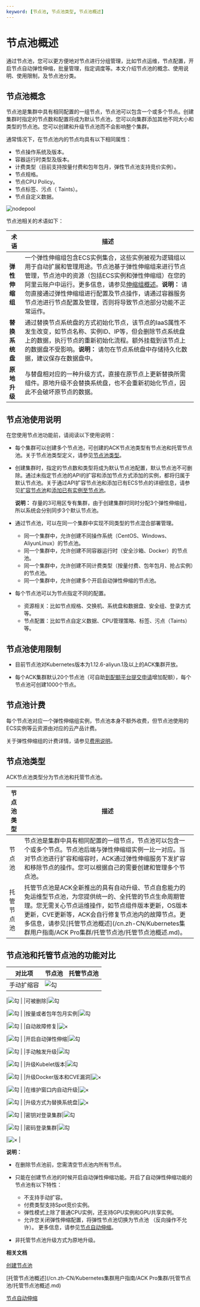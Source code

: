 ```yaml
---
keyword: [节点池, 节点池类型, 节点池概述]
---
```


# 节点池概述

通过节点池，您可以更方便地对节点进行分组管理，比如节点运维，节点配置，开启节点自动弹性伸缩，批量管理，指定调度等。本文介绍节点池的概念、使用说明、使用限制，及节点池分类。

## 节点池概念

节点池是集群中具有相同配置的一组节点，节点池可以包含一个或多个节点。创建集群时指定的节点数和配置将成为默认节点池，您可以向集群添加其他不同大小和类型的节点池。您可以创建和升级节点池而不会影响整个集群。

通常情况下，在节点池内的节点均具有以下相同属性：

-   节点操作系统及版本。
-   容器运行时类型及版本。
-   计费类型（目前支持按量付费和包年包月，弹性节点池支持竞价实例）。
-   节点规格。
-   节点CPU Policy。
-   节点标签、污点（ Taints）。
-   节点自定义数据。

![nodepool](https://static-aliyun-doc.oss-accelerate.aliyuncs.com/assets/img/zh-CN/8239188061/p203661.png)

节点池相关的术语如下：

|术语|描述|
|--|--|
|**弹性伸缩组**|一个弹性伸缩组包含ECS实例集合，这些实例被视为逻辑组以用于自动扩展和管理用途。节点池基于弹性伸缩组来进行节点管理，节点池中的资源（包括ECS实例和弹性伸缩组）在您的阿里云账户中运行。更多信息，请参见[伸缩组概述](/cn.zh-CN/伸缩组/伸缩组/伸缩组概述.md)。**说明：** 请勿直接通过弹性伸缩组进行配置及节点操作，请通过容器服务节点池进行节点配置及管理，否则将导致节点池部分功能不正常运作。 |
|**替换系统盘**|通过替换节点系统盘的方式初始化节点，该节点的IaaS属性不发生改变，如节点名称、实例ID、IP等，但会删除节点系统盘上的数据，执行节点的重新初始化流程。额外挂载到该节点上的数据盘不受影响。**说明：** 请勿在节点系统盘中存储持久化数据，建议保存在数据盘中。 |
|**原地升级**|与替盘相对应的一种升级方式，直接在原节点上更新替换所需组件。原地升级不会替换系统盘，也不会重新初始化节点，因此不会破坏原节点的数据。|

## 节点池使用说明

在您使用节点池功能前，请阅读以下使用说明：

-   每个集群可以创建多个节点池，可创建的ACK节点池类型有节点池和托管节点池。关于节点池类型定义，请参见[节点池类型](#section_7qb_kzz_vct)。
-   创建集群时，指定的节点数和类型将成为默认节点池配置，默认节点池不可删除。通过未指定节点池的API的扩容和添加节点方式添加的实例，都将归属于默认节点池。关于通过API扩容节点池和添加已有ECS节点的详细信息，请参见[扩容节点池](/cn.zh-CN/API参考/节点池/扩容节点池.md)和[添加已有实例至节点池](/cn.zh-CN/API参考/节点池/添加已有实例至节点池.md)。

    **说明：** 存量的3可用区专有集群，由于创建集群时同时分配3个弹性伸缩组，所以系统会分别同步3个默认节点池。

-   通过节点池，可以在同一个集群中实现不同类型的节点混合部署管理。
    -   同一个集群中，允许创建不同操作系统（CentOS、Windows、AliyunLinux）的节点池。
    -   同一个集群中，允许创建不同容器运行时（安全沙箱、Docker）的节点池。
    -   同一个集群中，允许创建不同计费类型（按量付费、包年包月、抢占实例）的节点池。
    -   同一个集群中，允许创建多个开启自动弹性伸缩的节点池。
-   每个节点池可以为节点指定不同的配置。
    -   资源相关：比如节点规格、交换机、系统盘和数据盘、安全组、登录方式等。
    -   节点配置：比如节点自定义数据、CPU管理策略、标签、污点（Taints）等。

## 节点池使用限制

-   目前节点池对Kubernetes版本为1.12.6-aliyun.1及以上的ACK集群开放。

-   每个ACK集群默认20个节点池（可自助[到配额平台提交申请](https://quotas.console.aliyun.com/products/csk/quotas)增加配额），每个节点池可创建1000个节点。


## 节点池计费

每个节点池对应一个弹性伸缩组实例，节点池本身不额外收费，但节点池使用的ECS实例等云资源由对应的云产品计费。

关于弹性伸缩组的计费详情，请参见[费用说明](/cn.zh-CN/产品定价/费用说明.md)。

## 节点池类型

ACK节点池类型分为节点池和托管节点池。

|节点池类型|描述|
|-----|--|
|节点池|节点池是集群中具有相同配置的一组节点，节点池可以包含一个或多个节点。节点池后端与弹性伸缩组实例一比一对应。当对节点池进行扩容和缩容时，ACK通过弹性伸缩服务下发扩容和移除节点的操作。您可以根据自己的需要创建和管理多个节点池。|
|托管节点池|托管节点池是ACK全新推出的具有自动升级、节点自愈能力的免运维型节点池，为您提供统一的、全托管的节点生命周期管理。您无需关心节点运维操作，如节点组件版本更新，OS版本更新，CVE更新等，ACK会自行修复节点池内的故障节点。更多信息，请参见[托管节点池概述](/cn.zh-CN/Kubernetes集群用户指南/ACK Pro集群/托管节点池/托管节点池概述.md)。 |

## 节点池和托管节点池的功能对比

|对比项|节点池|托管节点池|
|---|---|-----|
|手动扩缩容|![勾](https://static-aliyun-doc.oss-accelerate.aliyuncs.com/assets/img/zh-CN/1438912261/p278633.png)

|![勾](https://static-aliyun-doc.oss-accelerate.aliyuncs.com/assets/img/zh-CN/1438912261/p278633.png) |
|可被删除|![勾](https://static-aliyun-doc.oss-accelerate.aliyuncs.com/assets/img/zh-CN/1438912261/p278633.png)

|![勾](https://static-aliyun-doc.oss-accelerate.aliyuncs.com/assets/img/zh-CN/1438912261/p278633.png) |
|按量或者包年包月实例|![勾](https://static-aliyun-doc.oss-accelerate.aliyuncs.com/assets/img/zh-CN/1438912261/p278633.png)

|![勾](https://static-aliyun-doc.oss-accelerate.aliyuncs.com/assets/img/zh-CN/1438912261/p278633.png) |
|自动故障修复|![×](https://static-aliyun-doc.oss-accelerate.aliyuncs.com/assets/img/zh-CN/9577912261/p278629.png)

|![勾](https://static-aliyun-doc.oss-accelerate.aliyuncs.com/assets/img/zh-CN/1438912261/p278633.png) |
|开启自动弹性伸缩|![勾](https://static-aliyun-doc.oss-accelerate.aliyuncs.com/assets/img/zh-CN/1438912261/p278633.png)

|![勾](https://static-aliyun-doc.oss-accelerate.aliyuncs.com/assets/img/zh-CN/1438912261/p278633.png) |
|手动触发升级|![勾](https://static-aliyun-doc.oss-accelerate.aliyuncs.com/assets/img/zh-CN/1438912261/p278633.png)

|![勾](https://static-aliyun-doc.oss-accelerate.aliyuncs.com/assets/img/zh-CN/1438912261/p278633.png) |
|升级Kubelet版本|![勾](https://static-aliyun-doc.oss-accelerate.aliyuncs.com/assets/img/zh-CN/1438912261/p278633.png)

|![勾](https://static-aliyun-doc.oss-accelerate.aliyuncs.com/assets/img/zh-CN/1438912261/p278633.png) |
|升级Docker版本和CVE漏洞|![×](https://static-aliyun-doc.oss-accelerate.aliyuncs.com/assets/img/zh-CN/9577912261/p278629.png)

|![勾](https://static-aliyun-doc.oss-accelerate.aliyuncs.com/assets/img/zh-CN/1438912261/p278633.png) |
|在维护窗口内自动升级|![×](https://static-aliyun-doc.oss-accelerate.aliyuncs.com/assets/img/zh-CN/9577912261/p278629.png)

|![勾](https://static-aliyun-doc.oss-accelerate.aliyuncs.com/assets/img/zh-CN/1438912261/p278633.png) |
|升级方式为替换系统盘|![×](https://static-aliyun-doc.oss-accelerate.aliyuncs.com/assets/img/zh-CN/9577912261/p278629.png)

|![勾](https://static-aliyun-doc.oss-accelerate.aliyuncs.com/assets/img/zh-CN/1438912261/p278633.png) |
|密钥对登录集群|![勾](https://static-aliyun-doc.oss-accelerate.aliyuncs.com/assets/img/zh-CN/1438912261/p278633.png)

|![勾](https://static-aliyun-doc.oss-accelerate.aliyuncs.com/assets/img/zh-CN/1438912261/p278633.png) |
|密码登录集群|![勾](https://static-aliyun-doc.oss-accelerate.aliyuncs.com/assets/img/zh-CN/1438912261/p278633.png)

|![×](https://static-aliyun-doc.oss-accelerate.aliyuncs.com/assets/img/zh-CN/9577912261/p278629.png) |

**说明：**

-   在删除节点池前，您需清空节点池内所有节点。
-   只能在创建节点池的时候开启自动弹性伸缩功能。开启了自动弹性伸缩功能的节点池有以下特性：

    -   不支持手动扩容。
    -   付费类型支持Spot竞价实例。
    -   弹性模式上除了普通CPU实例，还支持GPU实例和GPU共享实例。
    -   允许您关闭弹性伸缩配置，将弹性节点池切换为节点池 （反向操作不允许）。
    更多信息，请参见[节点自动伸缩](/cn.zh-CN/Kubernetes集群用户指南/弹性伸缩/节点自动伸缩.md)。

-   非托管节点池升级方式为原地升级。

**相关文档**  


[创建节点池](/cn.zh-CN/Kubernetes集群用户指南/节点与节点池/节点池/创建节点池.md)

[托管节点池概述](/cn.zh-CN/Kubernetes集群用户指南/ACK Pro集群/托管节点池/托管节点池概述.md)

[节点自动伸缩](/cn.zh-CN/Kubernetes集群用户指南/弹性伸缩/节点自动伸缩.md)

